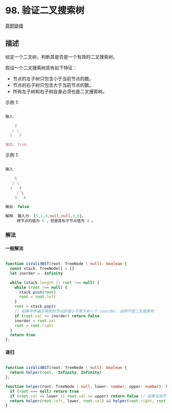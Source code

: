 # 98. 验证二叉搜索树

[原题链接](https://leetcode-cn.com/problems/validate-binary-search-tree/)

## 描述

给定一个二叉树，判断其是否是一个有效的二叉搜索树。

假设一个二叉搜索树具有如下特征：

* 节点的左子树只包含小于当前节点的数。
* 节点的右子树只包含大于当前节点的数。
* 所有左子树和右子树自身必须也是二叉搜索树。

示例 1:

```ts

输入:

    2
   / \
  1   3

输出: true

```

示例 1:

```ts

输入:

    5
   / \
  1   4
     / \
    3   6

输出: false

解释: 输入为: [5,1,4,null,null,3,6]。
     根节点的值为 5 ，但是其右子节点值为 4 。

```

### 解法

#### 一般解法

```ts

function isValidBST(root: TreeNode | null): boolean {
  const stack: TreeNode[] = []
  let inorder = -Infinity

  while (stack.length || root !== null) {
    while (root !== null) {
      stack.push(root)
      root = root.left
    }
    root = stack.pop()
    // 如果中序遍历得到的节点的值小于等于前一个 inorder，说明不是二叉搜索树
    if (root.val <= inorder) return false
    inorder = root.val
    root = root.right
  }
  return true
};

```

#### 递归

```ts

function isValidBST(root: TreeNode | null): boolean {
  return helper(root, -Infinity, Infinity)
};

function helper(root: TreeNode | null, lower: number, upper: number): boolean {
  if (root === null) return true
  if (root.val <= lower || root.val >= upper) return false // 如果当前节点的值小于等于下界或者大于等于上界，说明不是二叉搜索树
  return helper(root.left, lower, root.val) && helper(root.right, root.val, upper) // 递归判断左子树和右子树
}

```
